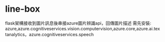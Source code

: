 # line-box
flask架構接收到圖片訊息後串接azure圖片辨識api，回傳圖片描述
需先安裝:
 azure,azure.cognitiveservices.vision.computervision,azure.core,azure.ai.textanalytics，azure.cognitiveservices.speech
